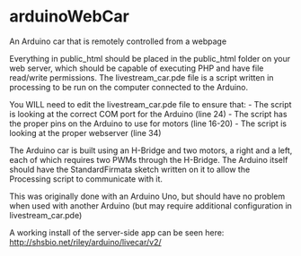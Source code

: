 arduinoWebCar
=============

An Arduino car that is remotely controlled from a webpage

Everything in public_html should be placed in the public_html folder on your web server, which should be capable of executing PHP and have file read/write permissions. The livestream_car.pde file is a script written in processing to be run on the computer connected to the Arduino.

You WILL need to edit the livestream_car.pde file to ensure that:
	- The script is looking at the correct COM port for the Arduino (line 24)
	- The script has the proper pins on the Arduino to use for motors (line 16-20)
	- The script is looking at the proper webserver (line 34)

The Arduino car is built using an H-Bridge and two motors, a right and a left, each of which requires two PWMs through the H-Bridge. The Arduino itself should have the StandardFirmata sketch written on it to allow the Processing script to communicate with it.

This was originally done with an Arduino Uno, but should have no problem when used with another Arduino (but may require additional configuration in livestream_car.pde)

A working install of the server-side app can be seen here:
http://shsbio.net/riley/arduino/livecar/v2/